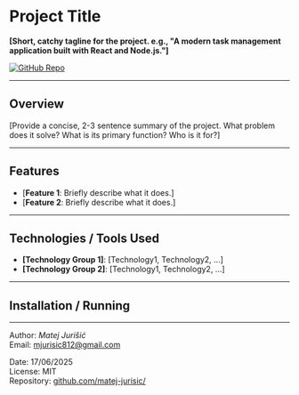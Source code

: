 # Project Title

**[Short, catchy tagline for the project. e.g., "A modern task management application built with React and Node.js."]**

[![GitHub Repo](https://img.shields.io/badge/GitHub-repo-blue?logo=github)](https://github.com/username/repo)

---

## Overview

[Provide a concise, 2-3 sentence summary of the project. What problem does it solve? What is its primary function? Who is it for?]

---

## Features

-   [**Feature 1**: Briefly describe what it does.]
-   [**Feature 2**: Briefly describe what it does.]

---

## Technologies / Tools Used

-   **[Technology Group 1]**: [Technology1, Technology2, ...]
-   **[Technology Group 2]**: [Technology1, Technology2, ...]

---

## Installation / Running

---

Author: _Matej Jurišić_  
Email: [mjurisic812@gmail.com](mailto:mjurisic812@gmail.com)

Date: 17/06/2025  
License: MIT  
Repository: [github.com/matej-jurisic/](https://github.com/matej-jurisic/)
